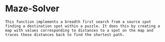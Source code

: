 # Maze-Solver
    This function implements a breadth first search from a source spot finding a destination spot within a puzzle. It does this by creating a map with values corresponding to distances to a spot on the map and traces these distances back to find the shortest path.  
